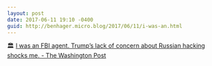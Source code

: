 ```yaml
---
layout: post
date: 2017-06-11 19:10 -0400
guid: http://benhager.micro.blog/2017/06/11/i-was-an.html
---
```

🏛 [I was an FBI agent. Trump’s lack of concern about Russian hacking shocks me. - The Washington Post](https://www.washingtonpost.com/posteverything/wp/2017/06/10/i-was-an-fbi-agent-trumps-lack-of-concern-about-russian-hacking-shocks-me)
